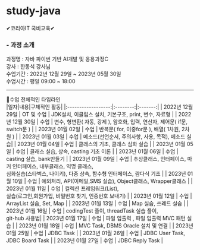 # study-java 
✔코리아IT 국비교육✔ 
<h3>- 과정 소개 </h3>
과정명   : 자바 파이썬 기반 AI개발 및 응용과정C <br>
강사     : 한동석 강사님 <br>
수업기간 : 2022년 12월 29일 ~ 2023년 05월 30일<br>
수업시간 : 평일 09:00 ~ 18:00<br>

-----------------------------------------------------------------------------------
🎈수업 전체적인 타임라인 <br>
|일자|내용|구체적인 활동|
|:------------------:|:--------:|:-------:|
| 2022년 12월 29일 | OT 및 수업 | JDK설치, 이클립스 설치, 기본구조, print, 변수, 자료형 |
| 2022년 12월 30일 | 수업 | 변수, 형변환( 자동, 강제 ), 암호화, 입력, 연산자, 제어문( if문, switch문 ) | 
| 2023년 01월 02일 | 수업 | 반복문( for, 이중for문 ), 배열( 1차원, 2차원 ) |
| 2023년 01월 03일 | 수업 | 메소드(선언순서, 주의사항, 사용, 목적), 메소드 실습|
| 2023년 01월 04일 | 수업 | 클래스의 기초, 클래스 심화 실습 |
| 2023년 01월 05일 | 수업 | 클래스 실습, 상속, casting 기초 이론 |
| 2023년 01월 06일 | 수업 | casting 실습, bank만들기 |
| 2023년 01월 09일 | 수업 | 추상클래스, 인터페이스, 마커 인터페이스, 내부클래스, 익명 클래스,<br> 심화실습(스타벅스, 나이키), 다중 상속, 함수형 인터페이스, 람다식 기초  |
| 2023년 01월 10일 | 수업 | 예외처리, API(이메일,SMS 실습), Object클래스, Wrapper클래스 |
| 2023년 01월 11일 | 수업 | 컬렉션 프레임워크(List), <br>실습(로그인,회원가입, 비밀번호 찾기, 인증번호 보내기) |
| 2023년 01월 12일 | 수업 | ArrayList 실습, Set, Map |
| 2023년 01월 13일 | 수업 | Map 실습, 쓰레드 실습 |
| 2023년 01월 16일 | 수업 | codingTest 풀이, threadTask 실습 풀이,<br> git-hub 사용법|
| 2023년 01월 17일 | 수업 | 파일 입출력 , 파일 입출력 MVC 패턴 실습 |
| 2023년 01월 18일 | 수업 | MVC Task, DBMS Oracle 설치 및 연결 |
| 2023년 01월 25일 | 수업 | JDBC Task |
| 2023년 01월 26일 | 수업 | JDBC User Task, JDBC Board Task |
| 2023년 01월 27일 | 수업 | JDBC Reply Task |
